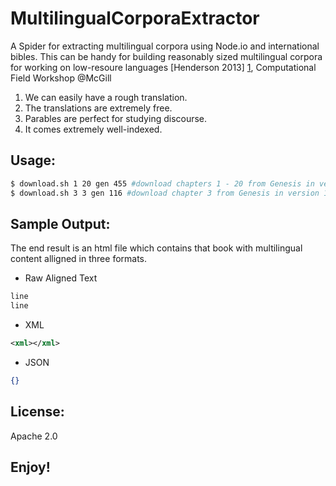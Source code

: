 MultilingualCorporaExtractor
============================

A Spider for extracting multilingual corpora using Node.io and international bibles. This can be handy for building reasonably sized multilingual corpora for working on low-resoure languages [Henderson 2013] [1], Computational Field Workshop @McGill

1. We can easily have a rough translation.
2. The translations are extremely free.
3. Parables are perfect for studying discourse.
4. It comes extremely well-indexed.

Usage: 
------

```bash
$ download.sh 1 20 gen 455 #download chapters 1 - 20 from Genesis in version 455 (Inuktitut).
$ download.sh 3 3 gen 116 #download chapter 3 from Genesis in version 116 (NLT New Living Translation English).
```


Sample Output:
--------------

The end result is an html file which contains that book with multilingual content alligned in three formats.  

* Raw Aligned Text
```bash
line
line
```

* XML
```xml
<xml></xml>
```

* JSON
```json
{}
```

License:
--------

Apache 2.0 


  [1]: http://migmaq.org/wp-content/uploads/2013/04/field_slides.pdf        "Henderson 2013"

Enjoy!
------

